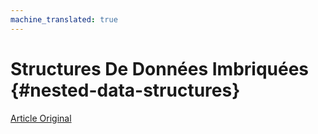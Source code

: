 ```yaml
---
machine_translated: true
---
```


# Structures De Données Imbriquées {#nested-data-structures}

[Article Original](https://clickhouse.tech/docs/en/data_types/nested_data_structures/) <!--hide-->
